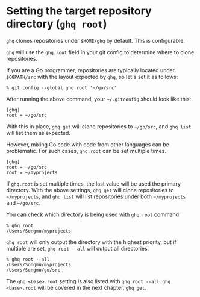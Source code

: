 # Setting the target repository directory (`ghq root`)

`ghq` clones repositories under `$HOME/ghq` by default. This is configurable.

`ghq` will use the `ghq.root` field in your git config to determine where to clone repositories.

If you are a Go programmer, repositories are typically located under `$GOPATH/src` with the layout expected by `ghq`, so let's set it as follows:

```console
% git config --global ghq.root '~/go/src'
```

After running the above command, your `~/.gitconfig` should look like this:

```gitconfig
[ghq]
root = ~/go/src
```

With this in place, `ghq get` will clone repositories to `~/go/src`, and `ghq list` will list them as expected.

However, mixing Go code with code from other languages ​​can be problematic. For such cases, `ghq.root` can be set multiple times.

```gitconfig
[ghq]
root = ~/go/src
root = ~/myprojects
```

If `ghq.root` is set multiple times, the last value will be used the primary directory. With the above settings, `ghq get` will clone repositories to `~/myprojects`, and `ghq list` will list repositories under both `~/myprojects` and `~/go/src`.

You can check which directory is being used with `ghq root` command:

```console
% ghq root
/Users/Songmu/myprojects
```

`ghq root` will only output the directory with the highest priority, but if multiple are set, `ghq root --all` will output all directories.

```console
% ghq root --all
/Users/Songmu/myprojects
/Users/Songmu/go/src
```

The `ghq.<base>.root` setting is also listed with `ghq root --all`. `ghq.<base>.root` will be covered in the next chapter, `ghq get`.
